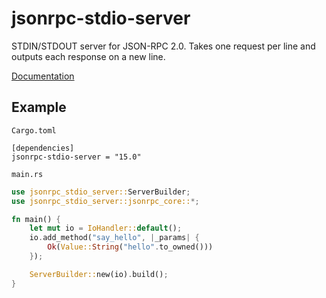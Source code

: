 # jsonrpc-stdio-server
STDIN/STDOUT server for JSON-RPC 2.0.
Takes one request per line and outputs each response on a new line.

[Documentation](http://axiatech.github.io/jsonrpc/jsonrpc_stdio_server/index.html)

## Example

`Cargo.toml`

```
[dependencies]
jsonrpc-stdio-server = "15.0"
```

`main.rs`

```rust
use jsonrpc_stdio_server::ServerBuilder;
use jsonrpc_stdio_server::jsonrpc_core::*;

fn main() {
	let mut io = IoHandler::default();
	io.add_method("say_hello", |_params| {
		Ok(Value::String("hello".to_owned()))
	});

	ServerBuilder::new(io).build();
}
```
